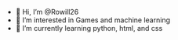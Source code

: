 - 👋 Hi, I’m @Rowill26
- 👀 I’m interested in Games and machine learning
- 🌱 I’m currently learning python, html, and css

<!---
Rowill26/Rowill26 is a ✨ special ✨ repository because its `README.md` (this file) appears on your GitHub profile.
You can click the Preview link to take a look at your changes.
--->
